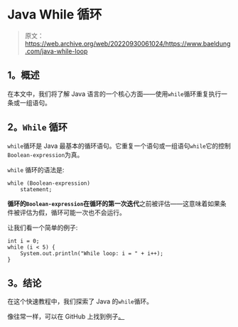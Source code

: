 # Java While 循环

> 原文：<https://web.archive.org/web/20220930061024/https://www.baeldung.com/java-while-loop>

## 1。概述

在本文中，我们将了解 Java 语言的一个核心方面——使用`while`循环重复执行一条或一组语句。

## 2。`While` 循环

`while`循环是 Java 最基本的循环语句。它重复一个语句或一组语句`while`它的控制`Boolean-expression`为真。

`while` 循环的语法是:

```
while (Boolean-expression) 
    statement;
```

**循环的`Boolean-expression`在循环的第一次迭代**之前被评估——这意味着如果条件被评估为假，循环可能一次也不会运行。

让我们看一个简单的例子:

```
int i = 0;
while (i < 5) {
    System.out.println("While loop: i = " + i++);
}
```

## 3。结论

在这个快速教程中，我们探索了 Java 的`while`循环。

像往常一样，可以在 GitHub 上找到例子[。](https://web.archive.org/web/20220628084443/https://github.com/eugenp/tutorials/tree/master/core-java-modules/core-java-lang-syntax)
